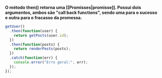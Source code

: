**O método then() retorna uma [[Promisses|promisse]]. Possui dois argumentos, ambos são "**call back functions**", sendo uma para o sucesso e outra para o fracasso da promessa.**


```js
getUser()
  .then(function(user) {
    return getPosts(user.id);
  })
  .then(function(posts) {
    return renderPosts(posts);
  })
  .catch(function(err) {
    console.error("Erro geral:", err);
  });
});
```